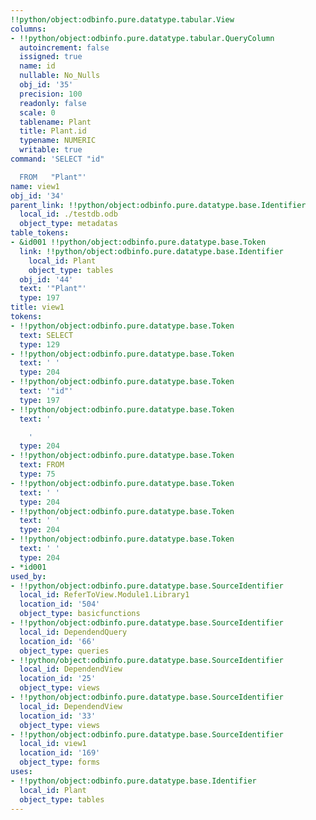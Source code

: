 ```yaml
---
!!python/object:odbinfo.pure.datatype.tabular.View
columns:
- !!python/object:odbinfo.pure.datatype.tabular.QueryColumn
  autoincrement: false
  issigned: true
  name: id
  nullable: No_Nulls
  obj_id: '35'
  precision: 100
  readonly: false
  scale: 0
  tablename: Plant
  title: Plant.id
  typename: NUMERIC
  writable: true
command: 'SELECT "id"

  FROM   "Plant"'
name: view1
obj_id: '34'
parent_link: !!python/object:odbinfo.pure.datatype.base.Identifier
  local_id: ./testdb.odb
  object_type: metadatas
table_tokens:
- &id001 !!python/object:odbinfo.pure.datatype.base.Token
  link: !!python/object:odbinfo.pure.datatype.base.Identifier
    local_id: Plant
    object_type: tables
  obj_id: '44'
  text: '"Plant"'
  type: 197
title: view1
tokens:
- !!python/object:odbinfo.pure.datatype.base.Token
  text: SELECT
  type: 129
- !!python/object:odbinfo.pure.datatype.base.Token
  text: ' '
  type: 204
- !!python/object:odbinfo.pure.datatype.base.Token
  text: '"id"'
  type: 197
- !!python/object:odbinfo.pure.datatype.base.Token
  text: '

    '
  type: 204
- !!python/object:odbinfo.pure.datatype.base.Token
  text: FROM
  type: 75
- !!python/object:odbinfo.pure.datatype.base.Token
  text: ' '
  type: 204
- !!python/object:odbinfo.pure.datatype.base.Token
  text: ' '
  type: 204
- !!python/object:odbinfo.pure.datatype.base.Token
  text: ' '
  type: 204
- *id001
used_by:
- !!python/object:odbinfo.pure.datatype.base.SourceIdentifier
  local_id: ReferToView.Module1.Library1
  location_id: '504'
  object_type: basicfunctions
- !!python/object:odbinfo.pure.datatype.base.SourceIdentifier
  local_id: DependendQuery
  location_id: '66'
  object_type: queries
- !!python/object:odbinfo.pure.datatype.base.SourceIdentifier
  local_id: DependendView
  location_id: '25'
  object_type: views
- !!python/object:odbinfo.pure.datatype.base.SourceIdentifier
  local_id: DependendView
  location_id: '33'
  object_type: views
- !!python/object:odbinfo.pure.datatype.base.SourceIdentifier
  local_id: view1
  location_id: '169'
  object_type: forms
uses:
- !!python/object:odbinfo.pure.datatype.base.Identifier
  local_id: Plant
  object_type: tables
---
```

